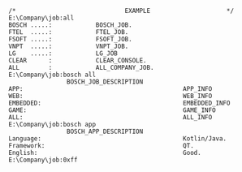     /*                              EXAMPLE                     */
    E:\Company\job:all  
    BOSCH .....:            BOSCH_JOB.
    FTEL  .....:            FTEL_JOB.
    FSOFT .....:            FSOFT_JOB.
    VNPT  .....:            VNPT_JOB.
    LG    .....:            LG_JOB
    CLEAR      :            CLEAR_CONSOLE.
    ALL        :            ALL_COMPANY_JOB.
    E:\Company\job:bosch all
                    BOSCH_JOB_DESCRIPTION
    APP:                                            APP_INFO
    WEB:                                            WEB_INFO
    EMBEDDED:                                       EMBEDDED_INFO
    GAME:                                           GAME_INFO
    ALL:                                            ALL_INFO
    E:\Company\job:bosch app
                    BOSCH_APP_DESCRIPTION
    Language:                                       Kotlin/Java.
    Framework:                                      QT.
    English:                                        Good.
    E:\Company\job:0xff
